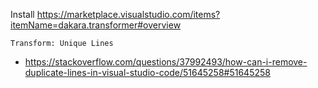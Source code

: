 Install https://marketplace.visualstudio.com/items?itemName=dakara.transformer#overview

`Transform: Unique Lines`

- https://stackoverflow.com/questions/37992493/how-can-i-remove-duplicate-lines-in-visual-studio-code/51645258#51645258
